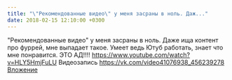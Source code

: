 ```yaml
---
title: "\"Рекомендованные видео\" у меня засраны в ноль. Даж..."
date: 2018-02-15 12:10:00 +0300
---
```


"Рекомендованные видео" у меня засраны в ноль. Даже ища контент про фуррей, мне выпадает такое. Умеет ведь Ютуб работать, знает что мне понравится.
ЭТО АД!!!!
https://www.youtube.com/watch?v=HLY5HmjFuLU
Видеозапись
<a class="vk-attach" href="https://vk.com/video41076938_456239278">https://vk.com/video41076938_456239278</a>
<a class="vk-attach" href="https://vk.com/video41076938_456239278">Вложение</a>

